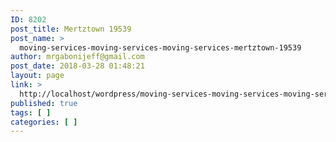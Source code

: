 ```yaml
---
ID: 8202
post_title: Mertztown 19539
post_name: >
  moving-services-moving-services-moving-services-mertztown-19539
author: mrgabonijeff@gmail.com
post_date: 2018-03-28 01:48:21
layout: page
link: >
  http://localhost/wordpress/moving-services-moving-services-moving-services-mertztown-19539/
published: true
tags: [ ]
categories: [ ]
---
```

